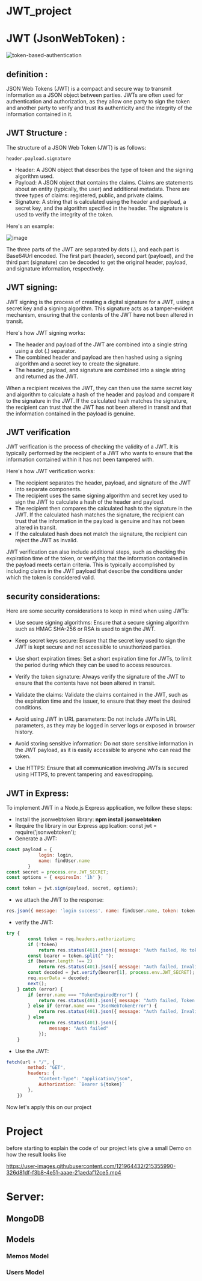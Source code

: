 # JWT_project

# JWT (JsonWebToken) :

![token-based-authentication](https://user-images.githubusercontent.com/121964432/215354130-d738d791-ee57-40a9-89ab-f4e493fda3e3.jpg)

## definition :

JSON Web Tokens (JWT) is a compact and secure way to transmit information as a JSON object between parties. JWTs are often used for authentication and authorization, as they allow one party to sign the token and another party to verify and trust its authenticity and the integrity of the information contained in it.

## JWT Structure :

The structure of a JSON Web Token (JWT) is as follows:

```
header.payload.signature
```

- Header: A JSON object that describes the type of token and the signing algorithm used.
- Payload: A JSON object that contains the claims. Claims are statements about an entity (typically, the user) and additional metadata. There are three types of claims: registered, public, and private claims.
- Signature: A string that is calculated using the header and payload, a secret key, and the algorithm specified in the header. The signature is used to verify the integrity of the token.

Here's an example:


![image](https://user-images.githubusercontent.com/121964432/215352674-4b656925-7afe-49dd-a20e-0e21ff09cac2.png)


The three parts of the JWT are separated by dots (.), and each part is Base64Url encoded. The first part (header), second part (payload), and the third part (signature) can be decoded to get the original header, payload, and signature information, respectively.

## JWT signing:

JWT signing is the process of creating a digital signature for a JWT, using a secret key and a signing algorithm. This signature acts as a tamper-evident mechanism, ensuring that the contents of the JWT have not been altered in transit.

Here's how JWT signing works:

- The header and payload of the JWT are combined into a single string using a dot (.) separator.
- The combined header and payload are then hashed using a signing algorithm and a secret key to create the signature.
- The header, payload, and signature are combined into a single string and returned as the JWT.

When a recipient receives the JWT, they can then use the same secret key and algorithm to calculate a hash of the header and payload and compare it to the signature in the JWT. If the calculated hash matches the signature, the recipient can trust that the JWT has not been altered in transit and that the information contained in the payload is genuine.

## JWT verification 

JWT verification is the process of checking the validity of a JWT. It is typically performed by the recipient of a JWT who wants to ensure that the information contained within it has not been tampered with.

Here's how JWT verification works:

- The recipient separates the header, payload, and signature of the JWT into separate components.
- The recipient uses the same signing algorithm and secret key used to sign the JWT to calculate a hash of the header and payload.
- The recipient then compares the calculated hash to the signature in the JWT. If the calculated hash matches the signature, the recipient can trust that the information in the payload is genuine and has not been altered in transit.
- If the calculated hash does not match the signature, the recipient can reject the JWT as invalid.

JWT verification can also include additional steps, such as checking the expiration time of the token, or verifying that the information contained in the payload meets certain criteria. This is typically accomplished by including claims in the JWT payload that describe the conditions under which the token is considered valid.

## security considerations:

Here are some security considerations to keep in mind when using JWTs:

- Use secure signing algorithms: Ensure that a secure signing algorithm such as HMAC SHA-256 or RSA is used to sign the JWT.

- Keep secret keys secure: Ensure that the secret key used to sign the JWT is kept secure and not accessible to unauthorized parties.

- Use short expiration times: Set a short expiration time for JWTs, to limit the period during which they can be used to access resources.

- Verify the token signature: Always verify the signature of the JWT to ensure that the contents have not been altered in transit.

- Validate the claims: Validate the claims contained in the JWT, such as the expiration time and the issuer, to ensure that they meet the desired conditions.

- Avoid using JWT in URL parameters: Do not include JWTs in URL parameters, as they may be logged in server logs or exposed in browser history.

- Avoid storing sensitive information: Do not store sensitive information in the JWT payload, as it is easily accessible to anyone who can read the token.

- Use HTTPS: Ensure that all communication involving JWTs is secured using HTTPS, to prevent tampering and eavesdropping.

## JWT in Express:

To implement JWT in a Node.js Express application, we follow these steps:

- Install the jsonwebtoken library: **npm install jsonwebtoken**
- Require the library in our Express application: const jwt = require('jsonwebtoken');
- Generate a JWT:

```javascript
const payload = {
            login: login,
            name: findUser.name
        }
const secret = process.env.JWT_SECRET;
const options = { expiresIn: '1h' };

const token = jwt.sign(payload, secret, options);
```

- we attach the JWT to the response: 

```javascript
res.json({ message: 'login success', name: findUser.name, token: token })
```

- verify the JWT:

```javascript
try {
        const token = req.headers.authorization;
        if (!token)
            return res.status(401).json({ message: "Auth failed, No token provided" });
        const bearer = token.split(" ");
        if (bearer.length !== 2)
            return res.status(401).json({ message: "Auth failed, Invalid token format" });
        const decoded = jwt.verify(bearer[1], process.env.JWT_SECRET);
        req.userData = decoded;
        next();
    } catch (error) {
        if (error.name === "TokenExpiredError") {
            return res.status(401).json({ message: "Auth failed, Token expired" });
        } else if (error.name === "JsonWebTokenError") {
            return res.status(401).json({ message: "Auth failed, Invalid token" });
        } else
            return res.status(401).json({
                message: "Auth failed"
            });
    }
```

- Use the JWT:

```javascript
fetch(url + "/", {
        method: "GET",
        headers: {
            "Content-Type": "application/json",
            Authorization: `Bearer ${token}`
        },
    })
```

Now let's apply this on our project 

# Project

before starting to explain the code of our project lets give a small Demo on how the result looks like 

https://user-images.githubusercontent.com/121964432/215355990-326d81df-f3b8-4e51-aaae-21aedaf12ce5.mp4

# Server:

## MongoDB
## Models
### Memos Model

### Users Model
